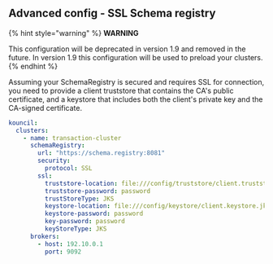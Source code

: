 ## Advanced config - SSL Schema registry

{% hint style="warning" %}
**WARNING**

This configuration will be deprecated in version 1.9 and removed in the future. In version 1.9 this
configuration will be used to preload your clusters.
{% endhint %}

Assuming your SchemaRegistry is secured and requires SSL for connection, you need to provide a
client truststore that contains the CA's public certificate, and a keystore that includes both the
client's private key and the CA-signed certificate.

```yaml
kouncil:
  clusters:
    - name: transaction-cluster
      schemaRegistry:
        url: "https://schema.registry:8081"
        security:
          protocol: SSL
        ssl:
          truststore-location: file:///config/truststore/client.truststore.jks
          truststore-password: password
          trustStoreType: JKS
          keystore-location: file:///config/keystore/client.keystore.jks
          keystore-password: password
          key-password: password
          keyStoreType: JKS
      brokers:
        - host: 192.10.0.1
          port: 9092

```
